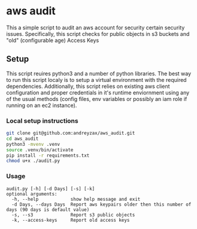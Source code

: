# aws audit
This a simple script to audit an aws account for security certain security issues.
Specifically, this script checks for public objects in s3 buckets and "old" (configurable age) Access Keys

## Setup
This script reuires python3 and a number of python libraries.
The best way to run this script localy is to setup a virtual environment with the required dependencies.
Additionally, this script relies on existing aws client configuration and proper credentials in it's runtime enviornment
using any of the usual methods (config files, env variables or possibly an iam role if running on an ec2 instance).

### Local setup instructions
```sh
git clone git@github.com:andreyzax/aws_audit.git
cd aws_audit
python3 -mvenv .venv
source .venv/bin/activate
pip install -r requirements.txt
chmod u+x ./audit.py
```
### Usage
```code
audit.py [-h] [-d Days] [-s] [-k]
optional arguments:
  -h, --help            show help message and exit
  -d Days, --days Days  Report aws keypairs older then this number of days (90 days is default value)
  -s, --s3              Report s3 public objects
  -k, --access-keys     Report old access keys
```
